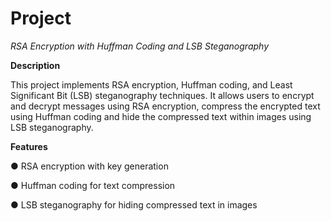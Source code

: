 # Project
*RSA Encryption with Huffman Coding and LSB Steganography*

**Description**


This project implements RSA encryption, Huffman coding, and Least Significant Bit (LSB) steganography techniques. 
It allows users to encrypt and decrypt messages using RSA encryption, compress the encrypted text using Huffman coding and hide the compressed text within images using LSB steganography.

**Features**



●  RSA encryption with key generation


●  Huffman coding for text compression


●  LSB steganography for hiding compressed text in images
